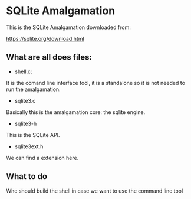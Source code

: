 # SQLite Amalgamation

This is the SQLite Amalgamation downloaded from:

https://sqlite.org/download.html

## What are all does files:

- shell.c:

It is the comand line interface tool, it is a standalone so it is not
needed to run the amalgamation.

- sqlite3.c

Basically this is the amalgamation core: the sqlite engine.

- sqlite3-h

This is the SQLite API.

- sqlite3ext.h

We can find a extension here.

## What to do

Whe should build the shell in case we want to use the command line tool